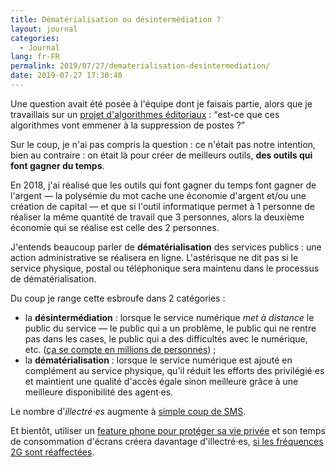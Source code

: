 ```yaml
---
title: Dématérialisation ou désintermédiation ?
layout: journal
categories:
  - Journal
lang: fr-FR
permalink: 2019/07/27/dematerialisation-desintermediation/
date: 2019-07-27 17:30:40
---
```


Une question avait été posée à l'équipe dont je faisais partie, alors que je travaillais sur un [projet d'algorithmes éditoriaux](https://www.bbc.co.uk/rd/projects/editorial-algorithms) : <q>est-ce que ces algorithmes vont emmener à la suppression de postes ?</q>

Sur le coup, je n'ai pas compris la question : ce n'était pas notre intention, bien au contraire : on était là pour créer de meilleurs outils, **des outils qui font gagner du temps**.

En 2018, j'ai réalisé que les outils qui font gagner du temps font gagner de l'argent — la polysémie du mot cache une économie d'argent et/ou une création de capital — et que si l'outil informatique permet à 1 personne de réaliser la même quantité de travail que 3 personnes, alors la deuxième économie qui se réalise est celle des 2 personnes.

J'entends beaucoup parler de **dématérialisation** des services publics : une action administrative se réalisera en ligne. L'astérisque ne dit pas si le service physique, postal ou téléphonique sera maintenu dans le processus de dématérialisation.

Du coup je range cette esbroufe dans 2 catégories :

- la **désintermédiation** : lorsque le service numérique _met à distance_ le public du service — le public qui a un problème, le public qui ne rentre pas dans les cases, le public qui a des difficultés avec le numérique, etc. ([ça se compte en millions de personnes](https://www.monde-diplomatique.fr/2019/08/BRYGO/60129)) ;
- la **dématérialisation** : lorsque le service numérique est ajouté en complément au service physique, qu'il réduit les efforts des privilégié·es et maintient une qualité d'accès égale sinon meilleure grâce à une meilleure disponibilité des agent·es.

Le nombre d'_illectré·es_ augmente à [simple coup de SMS](https://www.theguardian.com/money/2019/jul/27/thousands-without-mobiles-could-be-frozen-out-of-online-payments).

Et bientôt, utiliser un [feature phone pour protéger sa vie privée](http://resilience.mcpaccard.com/notes/du-besoin-instantane-l-art-de-repasser-au-dumbphone) et son temps de consommation d'écrans créera davantage d'illectré·es, [si les fréquences 2G sont réaffectées](https://www.nextinpact.com/news/93722-frequences-pour-4g-gateau-700-mhz-peut-en-cacher-autre.htm).



